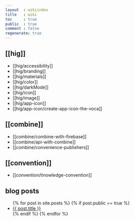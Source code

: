 ```yaml
---
layout  : wikiindex
title   : wiki
toc     : true
public  : true
comment : false
regenerate: true
---
```


## [[hig]]

* [[hig/accessibility]]
* [[hig/branding]]
* [[hig/materials]]
* [[hig/color]]
* [[hig/darkMode]]
* [[hig/icon]]
* [[hig/image]]
* [[hig/app-icon]]
* [[hig/app-icon/create-app-icon-the-voca]]

## [[combine]]

* [[combine/combine-with-firebase]]
* [[combine/api-with-combine]]
* [[combine/convenience-publishers]]

## [[convention]]

* [[convention/tinowledge-convention]]

## blog posts
<div>
    <ul>
{% for post in site.posts %}
    {% if post.public == true %}
        <li>
            <a class="post-link" href="{{ post.url | prepend: site.baseurl }}">
                {{ post.title }}
            </a>
        </li>
    {% endif %}
{% endfor %}
    </ul>
</div>

